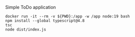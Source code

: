 Simple ToDo application

```
docker run -it --rm -v ${PWD}:/app -w /app node:19 bash
npm install --global typescript@4.8
tsc
node dist/index.js
```
